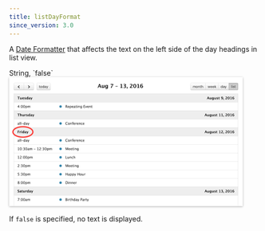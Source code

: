 ```yaml
---
title: listDayFormat
since_version: 3.0
---
```


A [Date Formatter](date-formatting) that affects the text on the left side of the day headings in list view.

<div class='spec' markdown='1'>
String, `false`
</div>

<img src='listDayFormat.png' width='468' height='259' style='box-shadow: 0 1px 4px rgba(0,0,0,.3)' alt='customized list-view date strings' />

If `false` is specified, no text is displayed.
